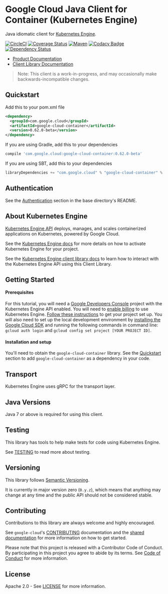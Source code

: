 Google Cloud Java Client for Container (Kubernetes Engine)
==========================================================

Java idiomatic client for [Kubernetes Engine][cloud-container].

[![CircleCI](https://circleci.com/gh/GoogleCloudPlatform/google-cloud-java/tree/master.svg?style=shield)](https://circleci.com/gh/GoogleCloudPlatform/google-cloud-java/tree/master)
[![Coverage Status](https://coveralls.io/repos/GoogleCloudPlatform/google-cloud-java/badge.svg?branch=master)](https://coveralls.io/r/GoogleCloudPlatform/google-cloud-java?branch=master)
[![Maven](https://img.shields.io/maven-central/v/com.google.cloud/google-cloud-container.svg)]( https://img.shields.io/maven-central/v/com.google.cloud/google-cloud-container.svg)
[![Codacy Badge](https://api.codacy.com/project/badge/grade/9da006ad7c3a4fe1abd142e77c003917)](https://www.codacy.com/app/mziccard/google-cloud-java)
[![Dependency Status](https://www.versioneye.com/user/projects/58fe4c8d6ac171426c414772/badge.svg?style=flat)](https://www.versioneye.com/user/projects/58fe4c8d6ac171426c414772)

- [Product Documentation][container-product-docs]
- [Client Library Documentation][container-client-lib-docs]

> Note: This client is a work-in-progress, and may occasionally
> make backwards-incompatible changes.

Quickstart
----------

[//]: # ({x-version-update-start:google-cloud-container:released})
Add this to your pom.xml file
```xml
<dependency>
  <groupId>com.google.cloud</groupId>
  <artifactId>google-cloud-container</artifactId>
  <version>0.62.0-beta</version>
</dependency>
```
If you are using Gradle, add this to your dependencies
```Groovy
compile 'com.google.cloud:google-cloud-container:0.62.0-beta'
```
If you are using SBT, add this to your dependencies
```Scala
libraryDependencies += "com.google.cloud" % "google-cloud-container" % "0.62.0-beta"
```
[//]: # ({x-version-update-end})

Authentication
--------------

See the [Authentication](https://github.com/GoogleCloudPlatform/google-cloud-java#authentication) section in the base directory's README.

About Kubernetes Engine
--------------------------

[Kubernetes Engine API][cloud-container] deploys, manages, and scales containerized applications on Kubernetes, powered by Google Cloud.

See the [Kubernetes Engine docs][cloud-container-quickstart] for more details on how to activate
Kubernetes Engine for your project.

See the [Kubernetes Engine client library docs][container-client-lib-docs] to learn how to interact with the
Kubernetes Engine API using this Client Library.

Getting Started
---------------
#### Prerequisites
For this tutorial, you will need a
[Google Developers Console](https://console.developers.google.com/) project with the Kubernetes Engine API
enabled. You will need to [enable billing](https://support.google.com/cloud/answer/6158867?hl=en) to
use Kubernetes Engine.
[Follow these instructions](https://cloud.google.com/docs/authentication#preparation) to get your
project set up. You will also need to set up the local development environment by [installing the
Google Cloud SDK](https://cloud.google.com/sdk/) and running the following commands in command line:
`gcloud auth login` and `gcloud config set project [YOUR PROJECT ID]`.

#### Installation and setup
You'll need to obtain the `google-cloud-container` library.  See the [Quickstart](#quickstart) section
to add `google-cloud-container` as a dependency in your code.

Transport
---------
Kubernetes Engine uses gRPC for the transport layer.

Java Versions
-------------

Java 7 or above is required for using this client.

Testing
-------

This library has tools to help make tests for code using Kubernetes Engine.

See [TESTING] to read more about testing.

Versioning
----------

This library follows [Semantic Versioning](http://semver.org/).

It is currently in major version zero (``0.y.z``), which means that anything
may change at any time and the public API should not be considered
stable.

Contributing
------------

Contributions to this library are always welcome and highly encouraged.

See `google-cloud`'s [CONTRIBUTING] documentation and the [shared documentation](https://github.com/GoogleCloudPlatform/gcloud-common/blob/master/contributing/readme.md#how-to-contribute-to-gcloud) for more information on how to get started.

Please note that this project is released with a Contributor Code of Conduct. By participating in this project you agree to abide by its terms. See [Code of Conduct][code-of-conduct] for more information.

License
-------

Apache 2.0 - See [LICENSE] for more information.


[CONTRIBUTING]:https://github.com/GoogleCloudPlatform/google-cloud-java/blob/master/CONTRIBUTING.md
[code-of-conduct]:https://github.com/GoogleCloudPlatform/google-cloud-java/blob/master/CODE_OF_CONDUCT.md#contributor-code-of-conduct
[LICENSE]: https://github.com/GoogleCloudPlatform/google-cloud-java/blob/master/LICENSE
[TESTING]: https://github.com/GoogleCloudPlatform/google-cloud-java/blob/master/TESTING.md#testing-code-that-uses-container

[cloud-container]: https://cloud.google.com/kubernetes-engine/
[cloud-container-quickstart]: https://cloud.google.com/kubernetes-engine/docs/quickstart
[container-product-docs]: https://cloud.google.com/kubernetes-engine/docs/
[container-client-lib-docs]: https://googlecloudplatform.github.io/google-cloud-java/google-cloud-clients/apidocs/index.html?com/google/cloud/container/v1/package-summary.html
